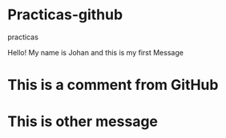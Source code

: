 # Practicas-github
practicas

Hello! My name is Johan and this is my first Message

# This is a comment from GitHub

# This is other message

